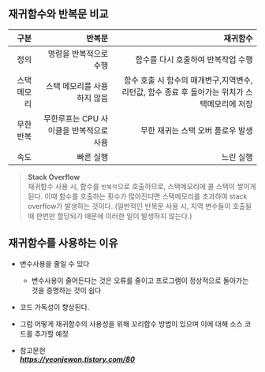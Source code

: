 ## 재귀함수와 반복문 비교

|구분|반복문|재귀함수|
|--:|--:|--:|
|정의|명령을 반복적으로 수행|함수를 다시 호출하여 반복작업 수행|
|스택메모리|스택 메모리를 사용하지 않음|함수 호출 시 함수의 매개변구,지역변수, 리턴값, 함수 종료 후 돌아가는 위치가 스택메모리에 저장|
|무한반복|무한루프는 CPU 사이클을 반복적으로 사용|무한 재귀는 스택 오버 플로우 발생|
|속도|빠른 실행|느린 실행|  


> **Stack Overflow**  
재귀함수 사용 시, 함수를 `반복적`으로 호출하므로, 스택메모리에 콜 스택이 쌓이게 된다. 이때 함수를 호출하는 횟수가 많아진다면 스택메모리를 초과하여 stack overflow가 발생하는 것이다. (일반적인 반복문 사용 시, 지역 변수들이 호출될 때 한번만 할당되기 때문에 이러한 일이 발생하지 않는다.)  
  

## 재귀함수를 사용하는 이유
- 변수사용을 줄일 수 있다
    - 변수사용이 줄어든다는 것은 오류를 줄이고 프로그램이 정상적으로 돌아가는 것을 증명하는 것이 쉽다

- 코드 가독성이 향상된다.


- 그럼 어떻게 재귀함수의 사용성을 위해 꼬리함수 방법이 있으며 이에 대해 소스 코드를 추가할 예정







- 참고문헌  
__*https://yeonjewon.tistory.com/80*__